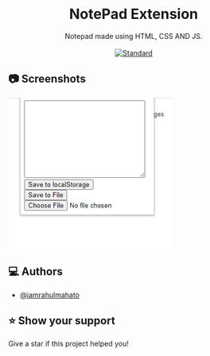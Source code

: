 <p align="center">
    <img alt="" height="80" src="">
  </a>
</p>
<h1 align="center">NotePad Extension</h1>

<div align="center">
  Notepad made using HTML, CSS AND JS.
</div>

<br />

<div align="center">
  <!-- Standard -->
  <a href="https://standardjs.com">
    <img src="https://img.shields.io/badge/code%20style-standard-brightgreen.svg?style=flat-square"
      alt="Standard" />
  </a>
</div>


## 📷 Screenshots

![ss1](./img/Screenshot%202022-04-22%20113100.png)


## ‎‍💻 Authors

- [@iamrahulmahato](https://www.github.com/iamrahulmahato)
## ⭐️ Show your support

Give a star if this project helped you!
